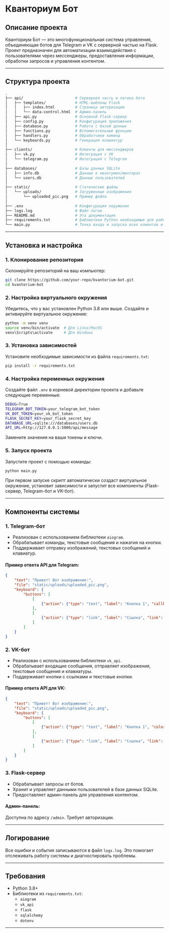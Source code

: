 # Кванториум Бот

## Описание проекта

Кванториум Бот — это многофункциональная система управления, объединяющая ботов для Telegram и VK с серверной частью на Flask. Проект предназначен для автоматизации взаимодействия с пользователями через мессенджеры, предоставления информации, обработки запросов и управления контентом.

---

## Структура проекта

```bash
.
├── api/                       # Серверная часть и логика бота
│   ├── templates/             # HTML-шаблоны Flask
│   │   ├── index.html         # Страница авторизации
│   │   └── data-control.html  # Админ-панель
│   ├── api.py                 # Основной Flask-сервер
│   ├── config.py              # Конфигурация приложения
│   ├── database.py            # Работа с базой данных
│   ├── functions.py           # Вспомогательные функции
│   ├── handlers.py            # Обработчики команд
│   └── keyboards.py           # Генерация клавиатур
│
├── clients/                   # Клиенты для мессенджеров
│   ├── vk.py                  # Интеграция с VK
│   └── telegram.py            # Интеграция с Telegram
│
├── databases/                 # Базы данных SQLite
│   ├── info.db                # Данные о квантумах/менторах
│   └── users.db               # Данные пользователей
│
├── static/                    # Статические файлы
│   └── uploads/               # Загруженные изображения
│       └── uploaded_pic.png   # Пример файла
│
├── .env                       # Конфигурация окружения
├── logs.log                   # Файл логов
├── README.md                  # Эта документация
├── requirements.txt           # Библиотеки Python необходимые для работы приложения
└── main.py                    # Точка входа и запуска всех клиентов и сервера
```

---

## Установка и настройка

### 1. Клонирование репозитория

Склонируйте репозиторий на ваш компьютер:

```bash
git clone https://github.com/your-repo/kvantorium-bot.git
cd kvantorium-bot
```

### 2. Настройка виртуального окружения

Убедитесь, что у вас установлен Python 3.8 или выше. Создайте и активируйте виртуальное окружение:

```bash
python -m venv venv
source venv/bin/activate  # Для Linux/MacOS
venv\Scripts\activate     # Для Windows
```

### 3. Установка зависимостей

Установите необходимые зависимости из файла `requirements.txt`:

```bash
pip install -r requirements.txt
```

### 4. Настройка переменных окружения

Создайте файл `.env` в корневой директории проекта и добавьте следующие переменные:

```bash
DEBUG=True
TELEGRAM_BOT_TOKEN=your_telegram_bot_token
VK_BOT_TOKEN=your_vk_bot_token
FLASK_SECRET_KEY=your_flask_secret_key
DATABASE_URL=sqlite:///databases/users.db
API_URL=http://127.0.0.1:5000/api/message
```

Замените значения на ваши токены и ключи.

### 5. Запуск проекта

Запустите проект с помощью команды:

```bash
python main.py
```

При первом запуске скрипт автоматически создаст виртуальное окружение, установит зависимости и запустит все компоненты (Flask-сервер, Telegram-бот и VK-бот).

---

## Компоненты системы

### 1. **Telegram-бот**

- Реализован с использованием библиотеки `aiogram`.
- Обрабатывает команды, текстовые сообщения и нажатия на кнопки.
- Поддерживает отправку изображений, текстовых сообщений и клавиатур.

#### Пример ответа API для Telegram:
```json
{
    "text": "Привет! Вот изображение:",
    "file": "static/uploads/uploaded_pic.png",
    "keyboard": {
        "buttons": [
            [
                {"action": {"type": "text", "label": "Кнопка 1", "callback_data": "button_1"}}
            ],
            [
                {"action": {"type": "link", "label": "Ссылка", "link": "https://example.com"}}
            ]
        ]
    }
}
```

### 2. **VK-бот**

- Реализован с использованием библиотеки `vk_api`.
- Обрабатывает входящие сообщения, отправляет изображения, текстовые сообщения и клавиатуры.
- Поддерживает кнопки с ссылками и текстовые кнопки.

#### Пример ответа API для VK:
```json
{
    "text": "Привет! Вот изображение:",
    "file": "static/uploads/uploaded_pic.png",
    "keyboard": {
        "buttons": [
            [
                {"action": {"type": "text", "label": "Кнопка 1", "color": "primary"}}
            ],
            [
                {"action": {"type": "link", "label": "Ссылка", "link": "https://example.com"}}
            ]
        ]
    }
}
```

### 3. **Flask-сервер**

- Обрабатывает запросы от ботов.
- Хранит и управляет данными пользователей в базе данных SQLite.
- Предоставляет админ-панель для управления контентом.

#### Админ-панель:
Доступна по адресу `/admin`. Требует авторизации.

---

## Логирование

Все ошибки и события записываются в файл `logs.log`. Это помогает отслеживать работу системы и диагностировать проблемы.

---

## Требования

- Python 3.8+
- Библиотеки из `requirements.txt`:
  - `aiogram`
  - `vk_api`
  - `flask`
  - `sqlalchemy`
  - `dotenv`

---